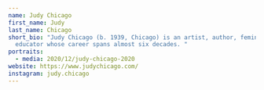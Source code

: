 ```yaml
---
name: Judy Chicago
first_name: Judy
last_name: Chicago
short_bio: "Judy Chicago (b. 1939, Chicago) is an artist, author, feminist, and
  educator whose career spans almost six decades. "
portraits:
  - media: 2020/12/judy-chicago-2020
website: https://www.judychicago.com/
instagram: judy.chicago
---
```

